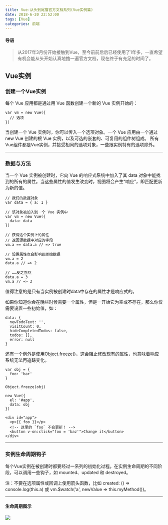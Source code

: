 ```yaml
---
title: Vue-从头到尾撸官方文档系列(Vue实例篇)
date: 2018-6-20 22:52:00
tags: [Vue]
categories: 前端
---
```


#### 导语
> 从2017年3月份开始接触到Vue，至今前前后后已经使用了1年多，一直希望有机会能从头开始认真地撸一遍官方文档，现在终于有充足的时间了。

<!--more-->
## Vue实例
### 创建一个Vue实例
每个 Vue 应用都是通过用 Vue 函数创建一个新的 Vue 实例开始的：

```
var vm = new Vue({
  // 选项
})
```

当创建一个 Vue 实例时，你可以传入一个选项对象。一个 Vue 应用由一个通过 new Vue 创建的根 Vue 实例，以及可选的嵌套的、可复用的组件树组成。
所有Vue组件都是Vue实例，并接受相同的选项对象，一些跟实例特有的选项除外。

***
### 数据与方法
当一个 Vue 实例被创建时，它向 Vue 的响应式系统中加入了其 data 对象中能找到的所有的属性。当这些属性的值发生改变时，视图将会产生“响应”，即匹配更新为新的值。

```
// 我们的数据对象
var data = { a: 1 }

// 该对象被加入到一个 Vue 实例中
var vm = new Vue({
  data: data
})

// 获得这个实例上的属性
// 返回源数据中对应的字段
vm.a == data.a // => true

// 设置属性也会影响到原始数据
vm.a = 2
data.a // => 2

// ……反之亦然
data.a = 3
vm.a // => 3
```

值得注意的是只有当实例被创建时data中存在的属性才是响应式的。

如果你知道你会在晚些时候需要一个属性，但是一开始它为空或不存在，那么你仅需要设置一些初始值，如：

```
data: {
  newTodoText: '',
  visitCount: 0,
  hideCompletedTodos: false,
  todos: [],
  error: null
}
```

还有一个例外是使用Object.freeze()，这会阻止修改现有的属性，也意味着响应系统无法再追踪变化。

```
var obj = {
  foo: 'bar'
}

Object.freeze(obj)

new Vue({
  el: '#app',
  data: obj
})
```

```
<div id="app">
  <p>{{ foo }}</p>
  <!-- 这里的 `foo` 不会更新！ -->
  <button v-on:click="foo = 'baz'">Change it</button>
</div>
```

***
### 实例生命周期钩子

每个Vue实例在被创建时都要经过一系列的初始化过程。在实例生命周期的不同阶段，可以调用一些钩子，如 mounted、updated 和 destroyed。

注：不要在选项属性或回调上使用箭头函数，比如 created: () => console.log(this.a) 或 vm.$watch('a', newValue => this.myMethod())。

***
#### 生命周期图示

![](http://ow43yt5wd.bkt.clouddn.com/lifecycle.png)


